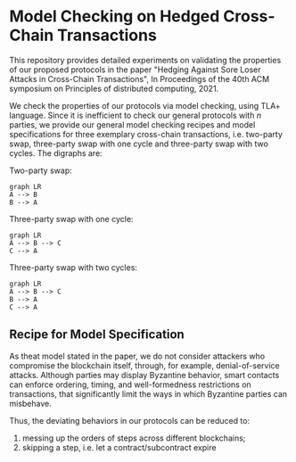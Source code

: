 
# Model Checking on Hedged Cross-Chain Transactions

This repository provides detailed experiments on validating the properties of our proposed protocols in the paper  "Hedging Against Sore Loser Attacks in Cross-Chain Transactions", In Proceedings of the 40th ACM symposium on Principles of distributed computing, 2021.

We check the properties of our protocols via model checking, using TLA+ language. Since it is inefficient to check our general protocols with $n$ parties, we provide our general model checking recipes and model specifications for three exemplary cross-chain transactions, i.e. two-party swap, three-party swap with one cycle and three-party swap with two cycles. The digraphs are:

Two-party swap:
```mermaid
graph LR
A --> B
B --> A
```
Three-party swap with one cycle:
```mermaid
graph LR
A --> B --> C
C --> A
```
Three-party swap with two cycles:
```mermaid
graph LR
A --> B --> C
B --> A
C --> A
```

## Recipe for Model Specification

As theat model stated in the paper, we do not consider attackers who compromise the blockchain
itself, through, for example, denial-of-service attacks. Although parties may display Byzantine behavior, smart contacts can enforce ordering, timing, and well-formedness restrictions on transactions, that significantly limit the ways in which Byzantine parties can misbehave.

Thus, the deviating behaviors in our protocols can be reduced to:
1) messing up the orders of steps across different blockchains; 
2) skipping a step, i.e. let a contract/subcontract expire 
